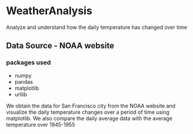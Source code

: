 # WeatherAnalysis
Analyze and understand how the daily temperature has changed over time

## Data Source - NOAA website
### packages used
* numpy
* pandas
* matplotlib
* urllib

We obtain the data for San Francisco city from the NOAA website and visualize the daily temperature changes over a period of time using matplotlib. We also compare the daily average data with the average temperature over 1945-1955

